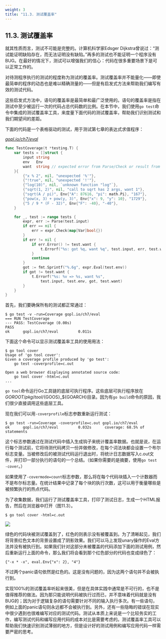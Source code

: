 ```yaml
---
weight: 3
title: "11.3. 测试覆盖率"
---
```


## 11.3. 测试覆盖率

就其性质而言，测试不可能是完整的。计算机科学家Edsger Dijkstra曾说过：“测试能证明缺陷存在，而无法证明没有缺陷。”再多的测试也不能证明一个程序没有BUG。在最好的情况下，测试可以增强我们的信心：代码在很多重要场景下是可以正常工作的。

对待测程序执行的测试的程度称为测试的覆盖率。测试覆盖率并不能量化——即使最简单的程序的动态也是难以精确测量的——但是有启发式方法来帮助我们编写有效的测试代码。

这些启发式方法中，语句的覆盖率是最简单和最广泛使用的。语句的覆盖率是指在测试中至少被运行一次的代码占总代码数的比例。在本节中，我们使用`go test`命令中集成的测试覆盖率工具，来度量下面代码的测试覆盖率，帮助我们识别测试和我们期望间的差距。

下面的代码是一个表格驱动的测试，用于测试第七章的表达式求值程序：

<u><i>gopl.io/ch7/eval</i></u>
```Go
func TestCoverage(t *testing.T) {
	var tests = []struct {
		input string
		env   Env
		want  string // expected error from Parse/Check or result from Eval
	}{
		{"x % 2", nil, "unexpected '%'"},
		{"!true", nil, "unexpected '!'"},
		{"log(10)", nil, `unknown function "log"`},
		{"sqrt(1, 2)", nil, "call to sqrt has 2 args, want 1"},
		{"sqrt(A / pi)", Env{"A": 87616, "pi": math.Pi}, "167"},
		{"pow(x, 3) + pow(y, 3)", Env{"x": 9, "y": 10}, "1729"},
		{"5 / 9 * (F - 32)", Env{"F": -40}, "-40"},
	}

	for _, test := range tests {
		expr, err := Parse(test.input)
		if err == nil {
			err = expr.Check(map[Var]bool{})
		}
		if err != nil {
			if err.Error() != test.want {
				t.Errorf("%s: got %q, want %q", test.input, err, test.want)
			}
			continue
		}
		got := fmt.Sprintf("%.6g", expr.Eval(test.env))
		if got != test.want {
			t.Errorf("%s: %v => %s, want %s",
				test.input, test.env, got, test.want)
		}
	}
}
```

首先，我们要确保所有的测试都正常通过：

```
$ go test -v -run=Coverage gopl.io/ch7/eval
=== RUN TestCoverage
--- PASS: TestCoverage (0.00s)
PASS
ok      gopl.io/ch7/eval         0.011s
```

下面这个命令可以显示测试覆盖率工具的使用用法：

```
$ go tool cover
Usage of 'go tool cover':
Given a coverage profile produced by 'go test':
    go test -coverprofile=c.out

Open a web browser displaying annotated source code:
    go tool cover -html=c.out
...
```

`go tool`命令运行Go工具链的底层可执行程序。这些底层可执行程序放在$GOROOT/pkg/tool/${GOOS}_${GOARCH}目录。因为有`go build`命令的原因，我们很少直接调用这些底层工具。

现在我们可以用`-coverprofile`标志参数重新运行测试：

```
$ go test -run=Coverage -coverprofile=c.out gopl.io/ch7/eval
ok      gopl.io/ch7/eval         0.032s      coverage: 68.5% of statements
```

这个标志参数通过在测试代码中插入生成钩子来统计覆盖率数据。也就是说，在运行每个测试前，它将待测代码拷贝一份并做修改，在每个词法块都会设置一个布尔标志变量。当被修改后的被测试代码运行退出时，将统计日志数据写入c.out文件，并打印一部分执行的语句的一个总结。（如果你需要的是摘要，使用`go test -cover`。）

如果使用了`-covermode=count`标志参数，那么将在每个代码块插入一个计数器而不是布尔标志量。在统计结果中记录了每个块的执行次数，这可以用于衡量哪些是被频繁执行的热点代码。

为了收集数据，我们运行了测试覆盖率工具，打印了测试日志，生成一个HTML报告，然后在浏览器中打开（图11.3）。

```
$ go tool cover -html=c.out
```

![](/gopl/images/ch11-03.png)

绿色的代码块被测试覆盖到了，红色的则表示没有被覆盖到。为了清晰起见，我们将背景红色文本的背景设置成了阴影效果。我们可以马上发现unary操作的Eval方法并没有被执行到。如果我们针对这部分未被覆盖的代码添加下面的测试用例，然后重新运行上面的命令，那么我们将会看到那个红色部分的代码也变成绿色了：

```
{"-x * -x", eval.Env{"x": 2}, "4"}
```

不过两个panic语句依然是红色的。这是没有问题的，因为这两个语句并不会被执行到。

实现100%的测试覆盖率听起来很美，但是在具体实践中通常是不可行的，也不是值得推荐的做法。因为那只能说明代码被执行过而已，并不意味着代码就是没有BUG的；因为对于逻辑复杂的语句需要针对不同的输入执行多次。有一些语句，例如上面的panic语句则永远都不会被执行到。另外，还有一些隐晦的错误在现实中很少遇到也很难编写对应的测试代码。测试从本质上来说是一个比较务实的工作，编写测试代码和编写应用代码的成本对比是需要考虑的。测试覆盖率工具可以帮助我们快速识别测试薄弱的地方，但是设计好的测试用例和编写应用代码一样需要严密的思考。
